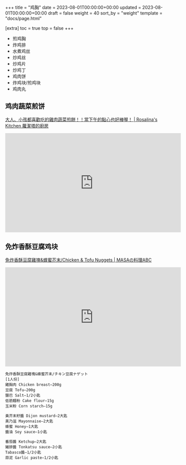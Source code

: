 +++
title = "鸡胸"
date = 2023-08-01T00:00:00+00:00
updated = 2023-08-01T00:00:00+00:00
draft = false
weight = 40
sort_by = "weight"
template = "docs/page.html"

[extra]
toc = true
top = false
+++


- 煎鸡胸
- 炸鸡排
- 水煮鸡丝
- 炒鸡丝
- 炒鸡片
- 炒鸡丁
- 鸡肉饼
- 炸鸡块/煎鸡块
- 鸡肉丸


## 鸡肉蔬菜煎饼

[大人、小孩都喜歡吃的雞肉蔬菜煎餅！！當下午的點心也好棒喔！ | Rosalina's Kitchen 蘿潔塔的廚房](https://www.youtube.com/watch?v=9DeuWRSW5C0)

<iframe width="560" height="315" src="https://www.youtube.com/embed/9DeuWRSW5C0" title="YouTube video player" frameborder="0" allow="accelerometer; autoplay; clipboard-write; encrypted-media; gyroscope; picture-in-picture" allowfullscreen></iframe>

## 免炸香酥豆腐鸡块

[免炸香酥豆腐雞塊&蜂蜜芥末/Chicken & Tofu Nuggets | MASAの料理ABC](https://www.youtube.com/watch?v=zGWwOfvRJRA)

<iframe width="560" height="315" src="https://www.youtube.com/embed/zGWwOfvRJRA" title="YouTube video player" frameborder="0" allow="accelerometer; autoplay; clipboard-write; encrypted-media; gyroscope; picture-in-picture" allowfullscreen></iframe>

```
免炸香酥豆腐雞塊&蜂蜜芥末/チキン豆腐ナゲット
[1人份]
雞胸肉 Chicken breast—200g
豆腐 Tofu—200g
鹽巴 Salt—1/2小匙
低筋麵粉 Cake flour—15g
玉米粉 Corn starch—15g

黃芥末籽醬 Dijon mustard—2大匙
美乃滋 Mayonnaise—2大匙
蜂蜜 Honey—1大匙
醬油 Soy sauce—1小匙

番茄醬 Ketchup—2大匙
豬排醬 Tonkatsu sauce—2小匙
Tabasco醬—1/2小匙
蒜泥 Garlic paste—1/2小匙
```
